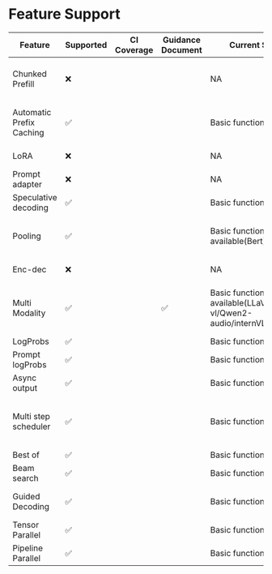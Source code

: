 # Feature Support

|           Feature        | Supported | CI Coverage | Guidance Document |     Current Status        |    Next Step       |
|--------------------------|-----------|-------------|-------------------|---------------------------|--------------------|
| Chunked Prefill          |     ❌    |             |                   |          NA               | Rely on CANN 8.1 NNAL package release |
| Automatic Prefix Caching |     ✅    |             |                   | Basic functions available |   Rely on CANN 8.1 NNAL package release |
|          LoRA            |     ❌    |             |                   |          NA               | Plan in 2025.06.30 |
|      Prompt adapter      |     ❌    |             |                   |          NA               | Plan in 2025.06.30 |
|    Speculative decoding  |     ✅    |             |                   | Basic functions available |   Need fully test  |
|        Pooling           |     ✅    |             |                   | Basic functions available(Bert) | Need fully test and add more models support|
|        Enc-dec           |     ❌    |             |                   |          NA               | Plan in 2025.06.30|
|      Multi Modality      |     ✅    |             |         ✅        | Basic functions available(LLaVA/Qwen2-vl/Qwen2-audio/internVL)| Improve perforamance, and add more models support |
|        LogProbs          |     ✅    |             |                   | Basic functions available |   Need fully test  |
|     Prompt logProbs      |     ✅    |             |                   | Basic functions available |   Need fully test  |
|       Async output       |     ✅    |             |                   | Basic functions available |   Need fully test  |
|   Multi step scheduler   |     ✅    |             |                   | Basic functions available |   Need fully test, Find more details at [<u> Blog </u>](https://blog.vllm.ai/2024/09/05/perf-update.html#batch-scheduling-multiple-steps-ahead-pr-7000), [<u> RFC </u>](https://github.com/vllm-project/vllm/issues/6854) and [<u>issue</u>](https://github.com/vllm-project/vllm/pull/7000)  |
|          Best of         |     ✅    |             |                   | Basic functions available |   Need fully test  |
|        Beam search       |     ✅    |             |                   | Basic functions available |   Need fully test  |
|      Guided Decoding     |     ✅    |             |                   | Basic functions available | Find more details at the [<u>issue</u>](https://github.com/vllm-project/vllm-ascend/issues/177) |
|      Tensor Parallel     |     ✅    |             |                   | Basic functions available |   Need fully test  |
|     Pipeline Parallel    |     ✅    |             |                   | Basic functions available |   Need fully test  |
